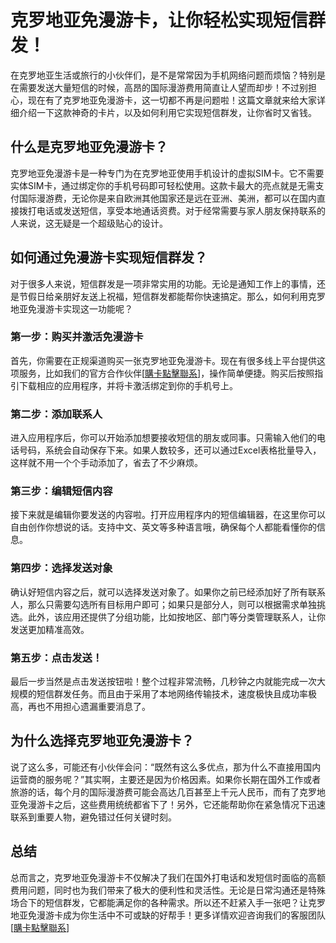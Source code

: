 # 克罗地亚免漫游卡，让你轻松实现短信群发！

在克罗地亚生活或旅行的小伙伴们，是不是常常因为手机网络问题而烦恼？特别是在需要发送大量短信的时候，高昂的国际漫游费用简直让人望而却步！不过别担心，现在有了克罗地亚免漫游卡，这一切都不再是问题啦！这篇文章就来给大家详细介绍一下这款神奇的卡片，以及如何利用它实现短信群发，让你省时又省钱。

## 什么是克罗地亚免漫游卡？

克罗地亚免漫游卡是一种专门为在克罗地亚使用手机设计的虚拟SIM卡。它不需要实体SIM卡，通过绑定你的手机号码即可轻松使用。这款卡最大的亮点就是无需支付国际漫游费，无论你是来自欧洲其他国家还是远在亚洲、美洲，都可以在国内直接拨打电话或发送短信，享受本地通话资费。对于经常需要与家人朋友保持联系的人来说，这无疑是一个超级贴心的设计。

## 如何通过免漫游卡实现短信群发？

对于很多人来说，短信群发是一项非常实用的功能。无论是通知工作上的事情，还是节假日给亲朋好友送上祝福，短信群发都能帮你快速搞定。那么，如何利用克罗地亚免漫游卡实现这一功能呢？

### 第一步：购买并激活免漫游卡

首先，你需要在正规渠道购买一张克罗地亚免漫游卡。现在有很多线上平台提供这项服务，比如我们的官方合作伙伴[[購卡點擊聯系](https://t.me/s/esim1088)]，操作简单便捷。购买后按照指引下载相应的应用程序，并将卡激活绑定到你的手机号上。

### 第二步：添加联系人

进入应用程序后，你可以开始添加想要接收短信的朋友或同事。只需输入他们的电话号码，系统会自动保存下来。如果人数较多，还可以通过Excel表格批量导入，这样就不用一个个手动添加了，省去了不少麻烦。

### 第三步：编辑短信内容

接下来就是编辑你要发送的内容啦。打开应用程序内的短信编辑器，在这里你可以自由创作你想说的话。支持中文、英文等多种语言哦，确保每个人都能看懂你的信息。

### 第四步：选择发送对象

确认好短信内容之后，就可以选择发送对象了。如果你之前已经添加好了所有联系人，那么只需要勾选所有目标用户即可；如果只是部分人，则可以根据需求单独挑选。此外，该应用还提供了分组功能，比如按地区、部门等分类管理联系人，让你发送更加精准高效。

### 第五步：点击发送！

最后一步当然是点击发送按钮啦！整个过程非常流畅，几秒钟之内就能完成一次大规模的短信群发任务。而且由于采用了本地网络传输技术，速度极快且成功率极高，再也不用担心遗漏重要消息了。

## 为什么选择克罗地亚免漫游卡？

说了这么多，可能还有小伙伴会问：“既然有这么多优点，那为什么不直接用国内运营商的服务呢？”其实啊，主要还是因为价格因素。如果你长期在国外工作或者旅游的话，每个月的国际漫游费可能会高达几百甚至上千元人民币，而有了克罗地亚免漫游卡之后，这些费用统统都省下了！另外，它还能帮助你在紧急情况下迅速联系到重要人物，避免错过任何关键时刻。

## 总结

总而言之，克罗地亚免漫游卡不仅解决了我们在国外打电话和发短信时面临的高额费用问题，同时也为我们带来了极大的便利性和灵活性。无论是日常沟通还是特殊场合下的短信群发，它都能满足你的各种需求。所以还不赶紧入手一张吧？让克罗地亚免漫游卡成为你生活中不可或缺的好帮手！更多详情欢迎咨询我们的客服团队[[購卡點擊聯系](https://t.me/s/esim1088)]